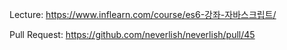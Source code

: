 Lecture: https://www.inflearn.com/course/es6-강좌-자바스크립트/

Pull Request: https://github.com/neverlish/neverlish/pull/45

